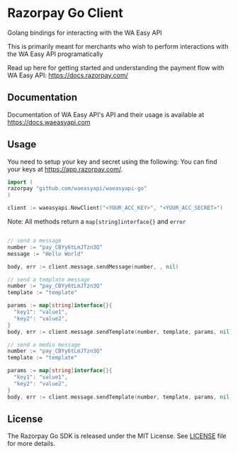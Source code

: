 # Razorpay Go Client

Golang bindings for interacting with the WA Easy API

This is primarily meant for merchants who wish to perform interactions with the WA Easy API programatically

Read up here for getting started and understanding the payment flow with WA Easy API: <https://docs.razorpay.com/>

## Documentation

Documentation of WA Easy API's API and their usage is available at <https://docs.waeasyapi.com>

## Usage
You need to setup your key and secret using the following:
You can find your keys at <https://app.razorpay.com/>.

```go
import (
razorpay "github.com/waeasyapi/waeasyapi-go"
)

client := waeasyapi.NewClient("<YOUR_ACC_KEY>", "<YOUR_ACC_SECRET>")

```

Note: All methods return a `map[string]interface{}` and `error`

```go

// send a message
number := "pay_CBYy6tLmJTzn3Q"
message := "Hello World"

body, err := client.message.sendMessage(number, , nil)

// send a template message
number := "pay_CBYy6tLmJTzn3Q"
template := "template"

params := map[string]interface{}{
  "key1": "value1",
  "key2": "value2",
}
body, err := client.message.sendTemplate(number, template, params, nil)

// send a media message
number := "pay_CBYy6tLmJTzn3Q"
template := "template"

params := map[string]interface{}{
  "key1": "value1",
  "key2": "value2",
}
body, err := client.message.sendTemplate(number, template, params, nil)
```

## License

The Razorpay Go SDK is released under the MIT License. See [LICENSE](LICENSE) file for more details.
